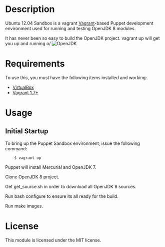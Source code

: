 Description
===========
Ubuntu 12.04 Sandbox is a vagrant [Vagrant](http://vagrantup.com/)-based Puppet
development environment used for running and testing OpenJDK 8 modules.

It has never been so easy to build the OpenJDK project. vagrant up will get you up and running o/
![OpenJDK](https://soujavablog.files.wordpress.com/2015/05/openjdk.jpg)

Requirements
============

To use this, you must have the following items installed and working:

* [VirtualBox](https://www.virtualbox.org/)
* [Vagrant 1.7+](http://vagrantup.com/)

Usage
=====

Initial Startup
---------------

To bring up the Puppet Sandbox environment, issue the following command:

```
    $ vagrant up
```

Puppet will install Mercurial and OpenJDK 7.

Clone OpenJDK 8 project.

Get get_source.sh in order to download all OpenJDK 8 sources.

Run bash configure to ensure its all ready for the build.

Run make images.

License
=======

This module is licensed under the MIT license.

